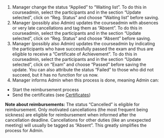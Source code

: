 1. Manager change the status “Applied” to “Waiting list”. 
To do this in courseadmin, select the participants and in the section “Update selected”, click on “Reg. Status” and choose “Waiting list” before saving. 
2. Manager (possibly also Admin) updates the courseadmin with absences or very late cancellations and tag them as “Absent”. 
To do this in courseadmin, select the participants and in the section “Update selected”, click on “Reg. Status” and choose “Absent” before saving. 
3. Manager (possibly also Admin) updates the courseadmin by indicating the participants who have successfully passed the exam and thus are eligible to receive a ”Certificate of Achievement”. 
To do this in courseadmin, select the participants and in the section “Update selected”, click on “Exam” and choose “Passed” before saving the update. 
You can also attribute the status “Failed” to those who did not succeed, but it has no function for us now. 
4. Manager informs Admin when this process is done, meaning Admin can: 
- Start the reimbursement process 
- Send the certificates (see [Certificates](certificate.md)) 

**Note about reimbursements:** The status “Cancelled” is eligible for reimbursement. Only motivated cancellations (the most frequent being sickness) are eligible for reimbursement when informed after the cancellation deadline. Cancellations for other duties (like an unexpected meeting) will usually be tagged as “Absent”. This greatly simplifies the process for Admin.
